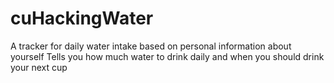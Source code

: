 # cuHackingWater

A tracker for daily water intake based on personal information about yourself
Tells you how much water to drink daily and when you should drink your next cup
